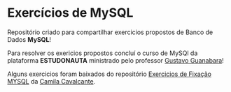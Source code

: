 # Exercícios de MySQL
Repositório criado para compartilhar exercicios propostos de Banco de Dados **MySQL**! 

Para resolver os exericios propostos concluí o curso de MySQl da plataforma **ESTUDONAUTA** ministrado pelo professor [Gustavo Guanabara](https://github.com/gustavoguanabara)!

Alguns exercicios foram baixados do repositório [Exercicios de Fixação MYSQL](https://github.com/cami-la/exercicios-de-fixacao-MYSQL) da [Camila Cavalcante](https://github.com/cami-la). 

